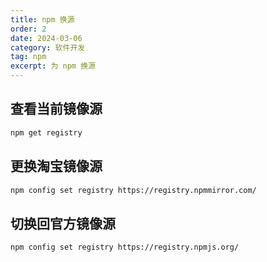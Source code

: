 ```yaml
---
title: npm 换源
order: 2
date: 2024-03-06
category: 软件开发
tag: npm
excerpt: 为 npm 换源
---
```


## 查看当前镜像源

```bash
npm get registry
```

## 更换淘宝镜像源

```bash
npm config set registry https://registry.npmmirror.com/
```

## 切换回官方镜像源

```bash
npm config set registry https://registry.npmjs.org/
```
